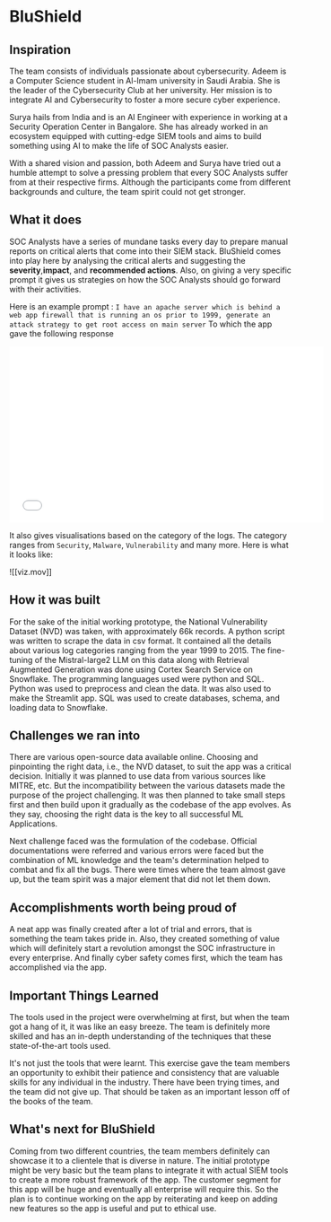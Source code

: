 # BluShield


## Inspiration

The team consists of individuals passionate about cybersecurity. Adeem is a Computer Science student in Al-Imam university in Saudi Arabia. She is the leader of the Cybersecurity Club at her university. Her mission is to integrate AI and Cybersecurity to foster a more secure cyber experience. 

Surya hails from India and is an AI Engineer with experience in working at a Security Operation Center in Bangalore. She has already worked in an ecosystem equipped with cutting-edge SIEM tools and aims to build something using AI to make the life of SOC Analysts easier.

With a shared vision and passion, both Adeem and Surya have tried out a humble attempt to solve a pressing problem that every SOC Analysts suffer from at their respective firms. Although the participants come from different backgrounds and culture, the team spirit could not get stronger. 
## What it does

SOC Analysts have a series of mundane tasks every day to prepare manual reports on critical alerts that come into their SIEM stack. BluShield comes into play here by analysing the critical alerts and suggesting the **severity**,**impact**, and **recommended actions**. Also, on giving a very specific prompt it gives us strategies on how the SOC Analysts should go forward with their activities. 

Here is an example prompt :
`I have an apache server which is behind a web app firewall that is running an os prior to 1999, generate an attack strategy to get root access on main server`
To which the app gave the following response


<iframe width="560" height="315" src="[https://www.youtube.com/embed/DXqBDTXEJR8]" frameborder="0" allow="accelerometer; autoplay; clipboard-write; encrypted-media; gyroscope; picture-in-picture" allowfullscreen></iframe>


It also gives visualisations based on the category of the logs. The category ranges from `Security`, `Malware`, `Vulnerability` and many more. Here is what it looks like:

![[viz.mov]]
## How it was built 

For the sake of the initial working prototype, the National Vulnerability Dataset (NVD) was taken, with approximately 66k records. A python script was written to scrape the data in csv format. It contained all the details about various log categories ranging from the year 1999 to 2015. The fine-tuning of the Mistral-large2 LLM on this data along with Retrieval Augmented Generation was done using Cortex Search Service on Snowflake. The programming languages used were python and SQL. Python was used to preprocess and clean the data. It was also used to make the Streamlit app. SQL was used to create databases, schema, and loading data to Snowflake.   

## Challenges we ran into

There are various open-source data available online. Choosing and pinpointing the right data, i.e., the NVD dataset, to suit the app was a critical decision. Initially it was planned to use data from various sources like MITRE, etc. But the incompatibility between the various datasets made the purpose of the project challenging. It was then planned to take small steps first and then build upon it gradually as the codebase of the app evolves. As they say, choosing the right data is the key to all successful ML Applications. 

Next challenge faced was the formulation of the codebase. Official documentations were referred and various errors were faced but the combination of ML knowledge and the team's determination helped to combat and fix all the bugs. There were times where the team almost gave up, but the team spirit was a major element that did not let them down.  

## Accomplishments worth being proud of

A neat app was finally created after a lot of trial and errors, that is something the team takes pride in. Also, they created something of value which will definitely start a revolution amongst the SOC infrastructure in every enterprise. And finally cyber safety comes first, which the team has accomplished via the app.

## Important Things Learned

The tools used in the project were overwhelming at first, but when the team got a hang of it, it was like an easy breeze. The team is definitely more skilled and has an in-depth understanding of the techniques that these state-of-the-art tools used. 

It's not just the tools that were learnt. This exercise gave the team members an opportunity to exhibit their patience and consistency that are valuable skills for any individual in the industry. There have been trying times, and the team did not give up. That should be taken as an important lesson off of the books of the team. 

## What's next for BluShield

Coming from two different countries, the team members definitely can showcase it to a clientele that is diverse in nature. The initial prototype might be very basic but the team plans to integrate it with actual SIEM tools to create a more robust framework of the app. The customer segment for this app will be huge and eventually all enterprise will require this. So the plan is to continue working on the app by reiterating and keep on adding new features so the app is useful and put to ethical use. 

